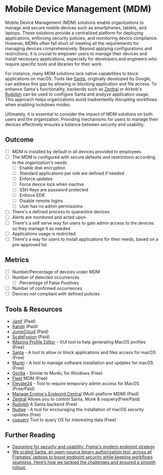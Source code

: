 # Mobile Device Management (MDM)

Mobile Device Management (MDM) solutions enable organizations to manage and secure mobile devices such as smartphones, tablets, and laptops. These solutions provide a centralized platform for deploying applications, enforcing security policies, and monitoring device compliance. However, MDMs often fall short of meeting all the requirements for managing devices comprehensively. Beyond applying configurations and restrictions, it is crucial to empower users to manage their devices and install necessary applications, especially for developers and engineers who require specific tools and libraries for their work.

For instance, many MDM solutions lack native capabilities to block applications on macOS. Tools like [Santa](https://github.com/northpolesec/santa), originally developed by Google, can address this gap by allowing or blocking application and file access. To enhance Santa's functionality, backends such as [Zentral](https://github.com/zentralopensource/zentral) or Airbnb's [Rudolph](https://github.com/airbnb/rudolph) can be used to configure Santa and analyze application usage. This approach helps organizations avoid inadvertently disrupting workflows when enabling lockdown modes.

Ultimately, it is essential to consider the impact of MDM solutions on both users and the organization. Providing mechanisms for users to manage their devices effectively ensures a balance between security and usability.

## Outcome

- [ ] MDM is installed by default in all devices provided to employees
- [ ] The MDM is configured with secure defaults and restrictions according to the organization's needs
  - [ ] Enable disk encryption
  - [ ] Standard applications per role are defined if needed
  - [ ] Enforce updates
  - [ ] Force device lock when inactive
  - [ ] SSH Keys are password protected
  - [ ] Enforce EDR
  - [ ] Disable remote logins
  - [ ] User has no admin permissions
- [ ] There's a defined process to quarantine devices
- [ ] Alerts are monitored and acted upon
- [ ] There's a self serve way for users to gain admin access to the devices so they manage it as needed
- [ ] Applications usage is restricted
- [ ] There's a way for users to install applications for their needs, based on a pre-approved list

## Metrics

- [ ] Number/Percentage of devices under MDM
- [ ] Number of detected occurrences
  - [ ] Percentage of False Positives
- [ ] Number of confirmed occurrences
- [ ] Devices not compliant with defined policies

## Tools & Resources

- [Jamf](https://www.jamf.com/) (Paid)
- [Kandji](https://www.kandji.io/) (Paid)
- [JumpCloud](https://jumpcloud.com/) (Paid)
- [ScaleFusion](https://scalefusion.com/mobile-device-management) (Paid)
- [IMazing Profile Editor](https://imazing.com/profile-editor) - GUI tool to help generating MacOS profiles (Free)
- [Santa](https://github.com/northpolesec/santa) - A tool to allow or block applications and files access for macOS (Free)
- [Munki](https://www.munki.org/munki/) - A tool to manage software installation and updates for macOS (Free)
- [Gorilla](https://github.com/1dustindavis/gorilla) - Similar to Munki, for Windows (Free)
- [Fleet](https://github.com/fleetdm/fleet) MDM (Free)
- [Elevate24](https://github.com/Jigsaw24/Elevate24) - Tool to require temporary admin access for MacOS (Free/Paid)
- [Manage Engine's Endpoint Central](https://www.manageengine.com/products/desktop-central/) (Multi platform MDM) (Paid)
- [Zentral](https://github.com/zentralopensource/zentral) Allows you to control Santa, Munk & osquery(Free/Paid)
- [Rudolph](https://github.com/airbnb/rudolph) A Santa backend (Free)
- [Nudge](https://github.com/macadmins/nudge) - A tool for encouraging the installation of macOS security updates (free)
- [osquery](https://www.osquery.io/) Tool to query OS for interesting data (Free)

## Further Reading

- [Designing for security and usability: Figma's modern endpoint strategy](https://www.figma.com/blog/figmas-modern-endpoint-strategy)
- [We scaled Santa, an open-source binary authorization tool, across all Figmates’ laptops to boost endpoint security while keeping workflows seamless. Here’s how we tackled the challenges and ensured a smooth rollout.](https://www.figma.com/blog/rolling-out-santa-without-freezing-productivity)
